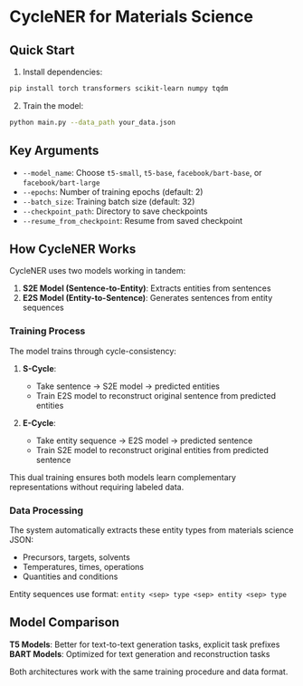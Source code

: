 # CycleNER for Materials Science

## Quick Start

1. Install dependencies:
```bash
pip install torch transformers scikit-learn numpy tqdm
```

2. Train the model:
```bash
python main.py --data_path your_data.json
```

## Key Arguments

- `--model_name`: Choose `t5-small`, `t5-base`, `facebook/bart-base`, or `facebook/bart-large`
- `--epochs`: Number of training epochs (default: 2)
- `--batch_size`: Training batch size (default: 32)
- `--checkpoint_path`: Directory to save checkpoints
- `--resume_from_checkpoint`: Resume from saved checkpoint

## How CycleNER Works

CycleNER uses two models working in tandem:

1. **S2E Model (Sentence-to-Entity)**: Extracts entities from sentences
2. **E2S Model (Entity-to-Sentence)**: Generates sentences from entity sequences

### Training Process

The model trains through cycle-consistency:

1. **S-Cycle**: 
   - Take sentence → S2E model → predicted entities
   - Train E2S model to reconstruct original sentence from predicted entities

2. **E-Cycle**:
   - Take entity sequence → E2S model → predicted sentence  
   - Train S2E model to reconstruct original entities from predicted sentence

This dual training ensures both models learn complementary representations without requiring labeled data.

### Data Processing

The system automatically extracts these entity types from materials science JSON:
- Precursors, targets, solvents
- Temperatures, times, operations
- Quantities and conditions

Entity sequences use format: `entity <sep> type <sep> entity <sep> type`

## Model Comparison

**T5 Models**: Better for text-to-text generation tasks, explicit task prefixes
**BART Models**: Optimized for text generation and reconstruction tasks

Both architectures work with the same training procedure and data format.
